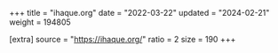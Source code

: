 +++
title = "ihaque.org"
date = "2022-03-22"
updated = "2024-02-21"
weight = 194805

[extra]
source = "https://ihaque.org/"
ratio = 2
size = 190
+++
